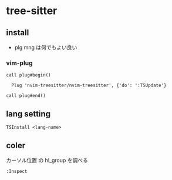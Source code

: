 
# tree-sitter


## install

- plg mng は何でもよい良い


### vim-plug

```
call plug#begin()

  Plug 'nvim-treesitter/nvim-treesitter', {'do': ':TSUpdate'}

call plug#end()
```


## lang setting

```
TSInstall <lang-name>
```


## coler

カーソル位置 の hl_group を調べる

```
:Inspect
```


